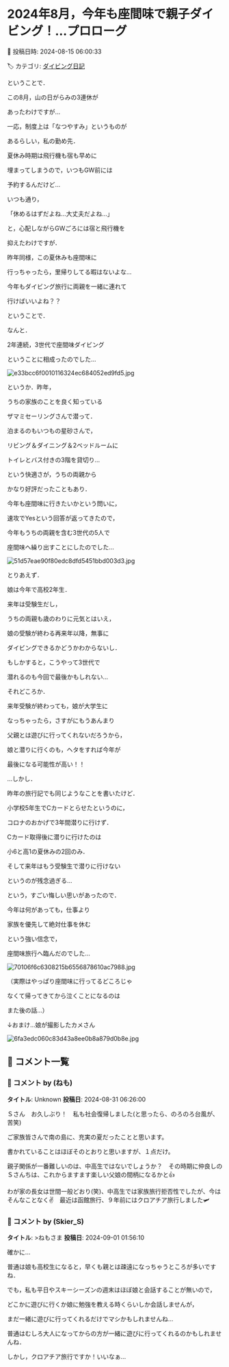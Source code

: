 # 2024年8月，今年も座間味で親子ダイビング！…プロローグ

📅 投稿日時: 2024-08-15 06:00:33

🏷️ カテゴリ: [ダイビング日記](ce3a7a8d424d112fce83ee85c81a0e344.md)

ということで．


この8月，山の日がらみの3連休が


あったわけですが…





一応，制度上は「なつやすみ」というものが


あるらしい，私の勤め先．


夏休み時期は飛行機も宿も早めに


埋まってしまうので，いつもGW前には


予約するんだけど…





いつも通り，


「休めるはずだよね…大丈夫だよね…」


と，心配しながらGWごろには宿と飛行機を


抑えたわけですが．





昨年同様，この夏休みも座間味に


行っちゃったら，里帰りしてる暇はないよな…


今年もダイビング旅行に両親を一緒に連れて


行けばいいよね？？





ということで．


なんと．


2年連続，3世代で座間味ダイビング


ということに相成ったのでした…







![e33bcc6f0010116324ec684052ed9fd5.jpg](images/e33bcc6f0010116324ec684052ed9fd5.jpg)







というか．昨年，


うちの家族のことを良く知っている


ザマミセーリングさんで潜って．


泊まるのもいつもの星砂さんで，


リビング＆ダイニング＆2ベッドルームに


トイレとバス付きの3階を貸切り…


という快適さが，うちの両親から


かなり好評だったこともあり．





今年も座間味に行きたいかという問いに，


速攻でYesという回答が返ってきたので，


今年もうちの両親を含む3世代の5人で


座間味へ繰り出すことにしたのでした…







![51d57eae90f80edc8dfd5451bbd003d3.jpg](images/51d57eae90f80edc8dfd5451bbd003d3.jpg)







とりあえず．


娘は今年で高校2年生．


来年は受験生だし，


うちの両親も歳のわりに元気とはいえ，


娘の受験が終わる再来年以降，無事に


ダイビングできるかどうかわからないし．


もしかすると，こうやって3世代で


潜れるのも今回で最後かもしれない…





それどころか．


来年受験が終わっても，娘が大学生に


なっちゃったら，さすがにもうあんまり


父親とは遊びに行ってくれないだろうから，


娘と潜りに行くのも，ヘタをすれば今年が


最後になる可能性が高い！！





…しかし．


昨年の旅行記でも同じようなことを書いたけど．


小学校5年生でCカードとらせたというのに，


コロナのおかげで3年間潜りに行けず．


Cカード取得後に潜りに行けたのは


小6と高1の夏休みの2回のみ．


そして来年はもう受験生で潜りに行けない


というのが残念過ぎる…





という，すごい悔しい思いがあったので．


今年は何があっても，仕事より


家族を優先して絶対仕事を休む


という強い信念で，


座間味旅行へ臨んだのでした…







![70106f6c6308215b6556878610ac7988.jpg](images/70106f6c6308215b6556878610ac7988.jpg)







（実際はやっぱり座間味に行ってるどころじゃ


なくて帰ってきてから泣くことになるのは


また後の話…）





↓おまけ…娘が撮影したカメさん




![6fa3edc060c83d43a8ee0b8a879d0b8e.jpg](images/6fa3edc060c83d43a8ee0b8a879d0b8e.jpg)

## 💬 コメント一覧

### 💬 コメント by (ねも)
**タイトル**: Unknown
**投稿日**: 2024-08-31 06:26:00

Ｓさん　お久しぶり！　私も社会復帰しました(と思ったら、のろのろ台風が、苦笑)

ご家族皆さんで南の島に、充実の夏だったことと思います。

書かれていることはほぼそのとおりと思いますが、１点だけ。

親子関係が一番難しいのは、中高生ではないでしょうか？　その時期に仲良しのＳさんちは、これからますます楽しい父娘の間柄になるかと👍



わが家の長女は世間一般どおり(笑)、中高生では家族旅行拒否性でしたが、今はそんなことなく✌️　最近は函館旅行、９年前にはクロアチア旅行しました🛩

### 💬 コメント by (Skier_S)
**タイトル**: >ねもさま
**投稿日**: 2024-09-01 01:56:10

確かに…

普通は娘も高校生になると，早くも親とは疎遠になっちゃうところが多いですね．

でも，私も平日やスキーシーズンの週末はほぼ娘と会話することが無いので，

どこかに遊びに行くか娘に勉強を教える時くらいしか会話しませんが，

まだ一緒に遊びに行ってくれるだけでマシかもしれませんね…

普通はむしろ大人になってからの方が一緒に遊びに行ってくれるのかもしれませんね．

しかし，クロアチア旅行ですか！いいなぁ…

